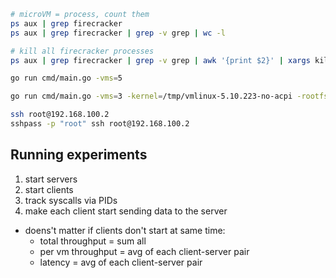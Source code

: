 ```bash
# microVM = process, count them
ps aux | grep firecracker
ps aux | grep firecracker | grep -v grep | wc -l

# kill all firecracker processes
ps aux | grep firecracker | grep -v grep | awk '{print $2}' | xargs kill -9

go run cmd/main.go -vms=5

go run cmd/main.go -vms=3 -kernel=/tmp/vmlinux-5.10.223-no-acpi -rootfs=/tmp/debian-rootfs.ext4

ssh root@192.168.100.2
sshpass -p "root" ssh root@192.168.100.2
```
## Running experiments
1. start servers
2. start clients
3. track syscalls via PIDs
4. make each client start sending data to the server
- doens't matter if clients don't start at same time:
    - total throughput = sum all
    - per vm throughput = avg of each client-server pair
    - latency = avg of each client-server pair